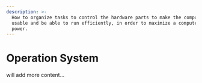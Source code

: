 ```yaml
---
description: >-
  How to organize tasks to control the hardware parts to make the computer
  usable and be able to run efficiently, in order to maximize a computer's
  power.
---
```


# Operation System

will add more content...

